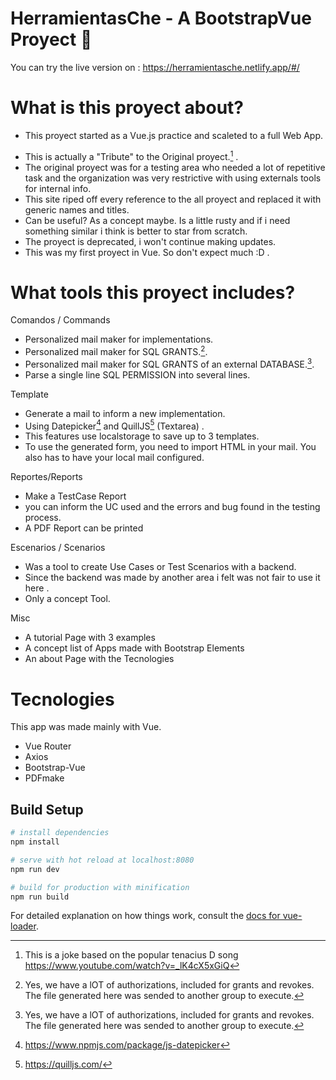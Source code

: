 # HerramientasChe - A BootstrapVue Proyect 💼
You can try the live version on :
https://herramientasche.netlify.app/#/




# What is this proyect about?
+ This proyect started as a Vue.js practice and scaleted to a full Web App.
- This is actually a "Tribute" to the Original proyect.[^tribute] .
- The original proyect was for a testing area who needed a lot of repetitive task and the organization was very restrictive with using externals tools for internal info.
- This site riped off every reference to the all proyect and replaced it with generic names and titles.
- Can be useful? As a concept maybe. Is a little rusty and if i need something similar i think is better to star from scratch.
- The proyect is deprecated, i won't continue making updates.
- This was my first proyect in Vue. So don't expect much :D .

# What tools this proyect includes?
Comandos / Commands
+ Personalized mail maker for implementations.
+ Personalized mail maker for SQL GRANTS.[^permit].
+ Personalized mail maker for SQL GRANTS of an external DATABASE.[^permit].
+ Parse a single line SQL PERMISSION into several lines.

Template
+ Generate a mail to inform a new implementation.
+ Using Datepicker[^date] and QuillJS[^quill] (Textarea) .
+ This features use localstorage to save up to 3 templates.
+ To use the generated form, you need to import HTML in your mail. You also has to have your local mail configured.

Reportes/Reports
- Make a TestCase Report 
- you can inform the UC used and the errors and bug found in the testing process.
- A PDF Report can be printed

Escenarios / Scenarios
+ Was a tool to create Use Cases or Test Scenarios with a backend.
+ Since the backend was made by another area i felt was not fair to use it here .
+ Only a concept Tool.

Misc
+ A tutorial Page with 3 examples
+ A concept list of Apps made with Bootstrap Elements
+ An about Page with the Tecnologies


# Tecnologies
This app was made mainly with Vue. 
+ Vue Router
+ Axios
+ Bootstrap-Vue
+ PDFmake

[^tribute]: This is a joke based on the popular tenacius D song https://www.youtube.com/watch?v=_lK4cX5xGiQ
[^permit]: Yes, we have a lOT of authorizations, included for grants and revokes. The file generated here was sended to another group to execute.
[^quill]: https://quilljs.com/
[^date]:https://www.npmjs.com/package/js-datepicker

## Build Setup

``` bash
# install dependencies
npm install

# serve with hot reload at localhost:8080
npm run dev

# build for production with minification
npm run build
```

For detailed explanation on how things work, consult the [docs for vue-loader](http://vuejs.github.io/vue-loader).
